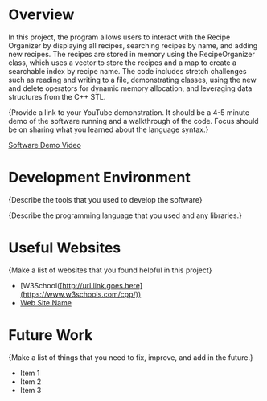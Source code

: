 # Overview

In this project, the program allows users to interact with the Recipe Organizer by displaying all recipes, searching recipes by name, and adding new recipes. The recipes are stored in memory using the RecipeOrganizer class, which uses a vector to store the recipes and a map to create a searchable index by recipe name. The code includes stretch challenges such as reading and writing to a file, demonstrating classes, using the new and delete operators for dynamic memory allocation, and leveraging data structures from the C++ STL.


{Provide a link to your YouTube demonstration. It should be a 4-5 minute demo of the software running and a walkthrough of the code. Focus should be on sharing what you learned about the language syntax.}

[Software Demo Video](http://youtube.link.goes.here)

# Development Environment

{Describe the tools that you used to develop the software}

{Describe the programming language that you used and any libraries.}

# Useful Websites

{Make a list of websites that you found helpful in this project}

- [W3School([http://url.link.goes.here](https://www.w3schools.com/cpp/))
- [Web Site Name]([http://url.link.goes.here](https://cplusplus.com/reference/stl/))

# Future Work

{Make a list of things that you need to fix, improve, and add in the future.}

- Item 1
- Item 2
- Item 3
